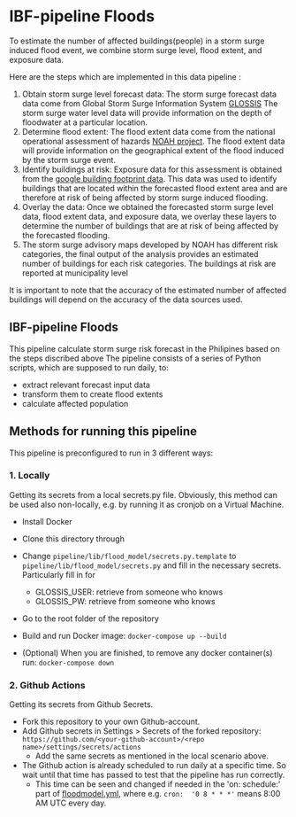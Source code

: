 # IBF-pipeline Floods

To estimate the number of affected buildings(people) in a storm surge induced flood event, we combine storm surge level,
flood extent, and exposure data.

Here are the steps which are implemented in this data pipeline :

  1. Obtain storm surge level forecast data: The storm surge forecast data data come from Global Storm Surge Information System
    [GLOSSIS]( https://www.deltares.nl/en/projects/global-storm-surge-information-system-glossis/) The storm surge water level data will provide information on the depth of floodwater at a particular location.
  2. Determine flood extent: The flood extent data come from the national operational assessment of hazards
    [NOAH project](https://noah.up.edu.ph/).      The flood extent data will provide information on the geographical extent of the flood induced by the storm surge event.
  3. Identify buildings at risk: Exposure data for this assessment is obtained from the [google building footprint data](https://sites.research.google/open-buildings/).
    This data was used to identify buildings that are located within the forecasted flood extent area and are therefore at risk of being affected by storm surge induced flooding.
  4. Overlay the data: Once we obtained the forecasted storm surge level data, flood extent data, and exposure data,
    we overlay these layers to determine the number of buildings that are at risk of being affected by the forecasted flooding.
  5. The storm surge advisory maps developed by NOAH has different risk categories, the final output of the analysis provides an
    estimated number of buildings for each risk categories. The buildings at risk are reported at municipality level

It is important to note that the accuracy of the estimated number of affected buildings will depend on the accuracy of the data sources used.

## IBF-pipeline Floods
This pipeline calculate storm surge risk forecast in the Philipines based on the steps discribed above
The pipeline consists of a series of Python scripts, which are supposed to run daily, to:
- extract relevant forecast input data
- transform them to create flood extents
- calculate affected population

## Methods for running this pipeline

This pipeline is preconfigured to run in 3 different ways:

### 1. Locally
Getting its secrets from a local secrets.py file. 
Obviously, this method can be used also non-locally, e.g. by running it as cronjob on a Virtual Machine.

- Install Docker
- Clone this directory through 
- Change `pipeline/lib/flood_model/secrets.py.template` to `pipeline/lib/flood_model/secrets.py` and fill in the necessary secrets. Particularly fill in for 
  - GLOSSIS_USER: retrieve from someone who knows
  - GLOSSIS_PW: retrieve from someone who knows

- Go to the root folder of the repository
- Build and run Docker image: `docker-compose up --build`
- (Optional) When you are finished, to remove any docker container(s) run: `docker-compose down`



### 2. Github Actions
Getting its secrets from Github Secrets.

- Fork this repository to your own Github-account.
- Add Github secrets in Settings > Secrets of the forked repository: `https://github.com/<your-github-account>/<repo name>/settings/secrets/actions`
  - Add the same secrets as mentioned in the local scenario above.
- The Github action is already scheduled to run daily at a specific time. So wait until that time has passed to test that the pipeline has run correctly.
  - This time can be seen and changed if needed in the 'on: schedule:' part of [floodmodel.yml](.github/workflows/floodmodel.yml), where e.g. `cron:  '0 8 * * *'` means 8:00 AM UTC every day.

